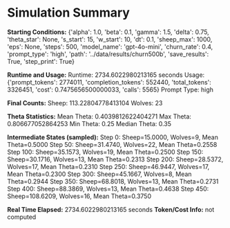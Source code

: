 # Simulation Summary

**Starting Conditions:**
{'alpha': 1.0, 'beta': 0.1, 'gamma': 1.5, 'delta': 0.75, 'theta_star': None, 's_start': 15, 'w_start': 10, 'dt': 0.1, 'sheep_max': 1000, 'eps': None, 'steps': 500, 'model_name': 'gpt-4o-mini', 'churn_rate': 0.4, 'prompt_type': 'high', 'path': '../data/results/churn500b', 'save_results': True, 'step_print': True}

**Runtime and Usage:**
Runtime: 2734.6022980213165 seconds
Usage: {'prompt_tokens': 2774011, 'completion_tokens': 552440, 'total_tokens': 3326451, 'cost': 0.7475656500000033, 'calls': 5565}
Prompt Type: high

**Final Counts:**
Sheep: 113.22804778413104
Wolves: 23

**Theta Statistics:**
Mean Theta: 0.4039812622404271
Max Theta: 0.806677052864253
Min Theta: 0.25
Median Theta: 0.35

**Intermediate States (sampled):**
Step 0: Sheep=15.0000, Wolves=9, Mean Theta=0.5000
Step 50: Sheep=31.4740, Wolves=22, Mean Theta=0.2558
Step 100: Sheep=35.1573, Wolves=19, Mean Theta=0.2500
Step 150: Sheep=30.1716, Wolves=13, Mean Theta=0.2313
Step 200: Sheep=28.5372, Wolves=17, Mean Theta=0.2310
Step 250: Sheep=46.9447, Wolves=17, Mean Theta=0.2300
Step 300: Sheep=45.1667, Wolves=8, Mean Theta=0.2944
Step 350: Sheep=68.8018, Wolves=13, Mean Theta=0.2731
Step 400: Sheep=88.3869, Wolves=13, Mean Theta=0.4638
Step 450: Sheep=108.6209, Wolves=16, Mean Theta=0.3750

**Real Time Elapsed:** 2734.6022980213165 seconds
**Token/Cost Info:** not computed